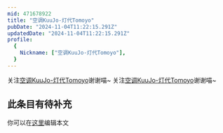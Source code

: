 ```yaml
---
mid: 471678922
title: "空调KuuJo-灯代Tomoyo"
pubDate: "2024-11-04T11:22:15.291Z"
updatedDate: "2024-11-04T11:22:15.291Z"
profile:
  {
    Nickname: ["空调KuuJo-灯代Tomoyo"],
  }
---
```


关注[空调KuuJo-灯代Tomoyo](https://space.bilibili.com/471678922)谢谢喵~ 关注[空调KuuJo-灯代Tomoyo](https://space.bilibili.com/471678922)谢谢喵~

## 此条目有待补充
你可以在[这里](https://github.com/Yuhanawa/VTuber.ICU/edit/master/src/content/v/空调KuuJo-灯代Tomoyo/index.md)编辑本文
